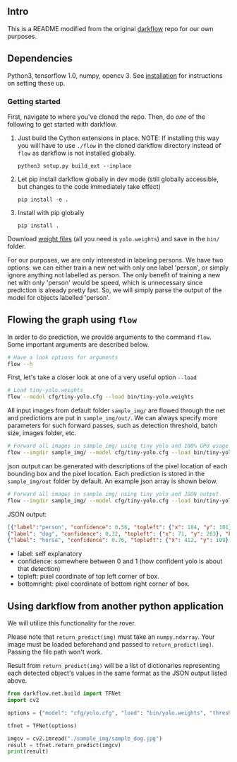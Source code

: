 ## Intro

This is a README modified from the original [darkflow](https://github.com/thtrieu/darkflow) repo for our own purposes.

## Dependencies

Python3, tensorflow 1.0, numpy, opencv 3.
See [installation](https://github.com/UTRA-CV/human-detection/installation.md) for instructions on setting these up.

### Getting started

First, navigate to where you've cloned the repo. Then, do _one_ of the following to get started with darkflow.

1. Just build the Cython extensions in place. NOTE: If installing this way you will have to use `./flow` in the cloned darkflow directory instead of `flow` as darkflow is not installed globally.
    ```
    python3 setup.py build_ext --inplace
    ```

2. Let pip install darkflow globally in dev mode (still globally accessible, but changes to the code immediately take effect)
    ```
    pip install -e .
    ```

3. Install with pip globally
    ```
    pip install .
    ```

Download [weight files](https://drive.google.com/drive/folders/0B1tW_VtY7onidEwyQ2FtQVplWEU) (all you need is `yolo.weights`) and save in the `bin/` folder.

For our purposes, we are only interested in labeling persons. We have two options: we can either train a new net with only one label 'person', or simply ignore anything not labelled as person. The only benefit of training a new net with only 'person' would be speed, which is unnecessary since prediction is already pretty fast. So, we will simply parse the output of the model for objects labelled 'person'.

## Flowing the graph using `flow`

In order to do prediction, we provide arguments to the command `flow`. Some important arguments are described below.

```bash
# Have a look options for arguments
flow --h
```

First, let's take a closer look at one of a very useful option `--load`

```bash
# Load tiny-yolo.weights
flow --model cfg/tiny-yolo.cfg --load bin/tiny-yolo.weights
```

All input images from default folder `sample_img/` are flowed through the net and predictions are put in `sample_img/out/`. We can always specify more parameters for such forward passes, such as detection threshold, batch size, images folder, etc.

```bash
# Forward all images in sample_img/ using tiny yolo and 100% GPU usage
flow --imgdir sample_img/ --model cfg/tiny-yolo.cfg --load bin/tiny-yolo.weights --gpu 1.0
```
json output can be generated with descriptions of the pixel location of each bounding box and the pixel location. Each prediction is stored in the `sample_img/out` folder by default. An example json array is shown below.
```bash
# Forward all images in sample_img/ using tiny yolo and JSON output.
flow --imgdir sample_img/ --model cfg/tiny-yolo.cfg --load bin/tiny-yolo.weights --json
```
JSON output:
```json
[{"label":"person", "confidence": 0.56, "topleft": {"x": 184, "y": 101}, "bottomright": {"x": 274, "y": 382}},
{"label": "dog", "confidence": 0.32, "topleft": {"x": 71, "y": 263}, "bottomright": {"x": 193, "y": 353}},
{"label": "horse", "confidence": 0.76, "topleft": {"x": 412, "y": 109}, "bottomright": {"x": 592,"y": 337}}]
```
 - label: self explanatory
 - confidence: somewhere between 0 and 1 (how confident yolo is about that detection)
 - topleft: pixel coordinate of top left corner of box.
 - bottomright: pixel coordinate of bottom right corner of box.

## Using darkflow from another python application

We will utilize this functionality for the rover.

Please note that `return_predict(img)` must take an `numpy.ndarray`. Your image must be loaded beforehand and passed to `return_predict(img)`. Passing the file path won't work.

Result from `return_predict(img)` will be a list of dictionaries representing each detected object's values in the same format as the JSON output listed above.

```python
from darkflow.net.build import TFNet
import cv2

options = {"model": "cfg/yolo.cfg", "load": "bin/yolo.weights", "threshold": 0.1}

tfnet = TFNet(options)

imgcv = cv2.imread("./sample_img/sample_dog.jpg")
result = tfnet.return_predict(imgcv)
print(result)
```
